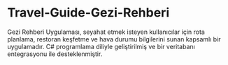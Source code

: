 # Travel-Guide-Gezi-Rehberi
 Gezi Rehberi Uygulaması, seyahat etmek isteyen kullanıcılar için rota planlama, restoran keşfetme ve hava durumu bilgilerini sunan kapsamlı bir uygulamadır. C# programlama diliyle geliştirilmiş ve bir veritabanı entegrasyonu ile desteklenmiştir.
